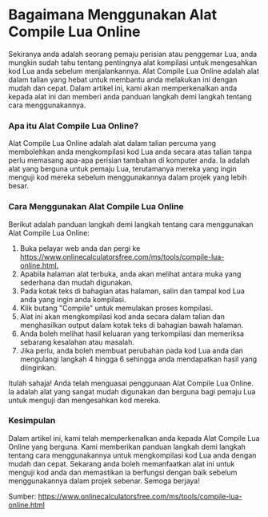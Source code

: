 Bagaimana Menggunakan Alat Compile Lua Online
=============================================

Sekiranya anda adalah seorang pemaju perisian atau penggemar Lua, anda mungkin sudah tahu tentang pentingnya alat kompilasi untuk mengesahkan kod Lua anda sebelum menjalankannya. Alat Compile Lua Online adalah alat dalam talian yang hebat untuk membantu anda melakukan ini dengan mudah dan cepat. Dalam artikel ini, kami akan memperkenalkan anda kepada alat ini dan memberi anda panduan langkah demi langkah tentang cara menggunakannya.

### Apa itu Alat Compile Lua Online?

Alat Compile Lua Online adalah alat dalam talian percuma yang membolehkan anda mengkompilasi kod Lua anda secara atas talian tanpa perlu memasang apa-apa perisian tambahan di komputer anda. Ia adalah alat yang berguna untuk pemaju Lua, terutamanya mereka yang ingin menguji kod mereka sebelum menggunakannya dalam projek yang lebih besar.

### Cara Menggunakan Alat Compile Lua Online

Berikut adalah panduan langkah demi langkah tentang cara menggunakan Alat Compile Lua Online:

1. Buka pelayar web anda dan pergi ke <https://www.onlinecalculatorsfree.com/ms/tools/compile-lua-online.html.>
2. Apabila halaman alat terbuka, anda akan melihat antara muka yang sederhana dan mudah digunakan.
3. Pada kotak teks di bahagian atas halaman, salin dan tampal kod Lua anda yang ingin anda kompilasi.
4. Klik butang "Compile" untuk memulakan proses kompilasi.
5. Alat ini akan mengkompilasi kod anda secara dalam talian dan menghasilkan output dalam kotak teks di bahagian bawah halaman.
6. Anda boleh melihat hasil keluaran yang terkompilasi dan memeriksa sebarang kesalahan atau masalah.
7. Jika perlu, anda boleh membuat perubahan pada kod Lua anda dan mengulangi langkah 4 hingga 6 sehingga anda mendapatkan hasil yang diinginkan.

Itulah sahaja! Anda telah menguasai penggunaan Alat Compile Lua Online. Ia adalah alat yang sangat mudah digunakan dan berguna bagi pemaju Lua untuk menguji dan mengesahkan kod mereka.

### Kesimpulan

Dalam artikel ini, kami telah memperkenalkan anda kepada Alat Compile Lua Online yang berguna. Kami memberikan panduan langkah demi langkah tentang cara menggunakannya untuk mengkompilasi kod Lua anda dengan mudah dan cepat. Sekarang anda boleh memanfaatkan alat ini untuk menguji kod anda dan memastikan ia berfungsi dengan baik sebelum menggunakannya dalam projek sebenar. Semoga berjaya!

Sumber: <https://www.onlinecalculatorsfree.com/ms/tools/compile-lua-online.html>